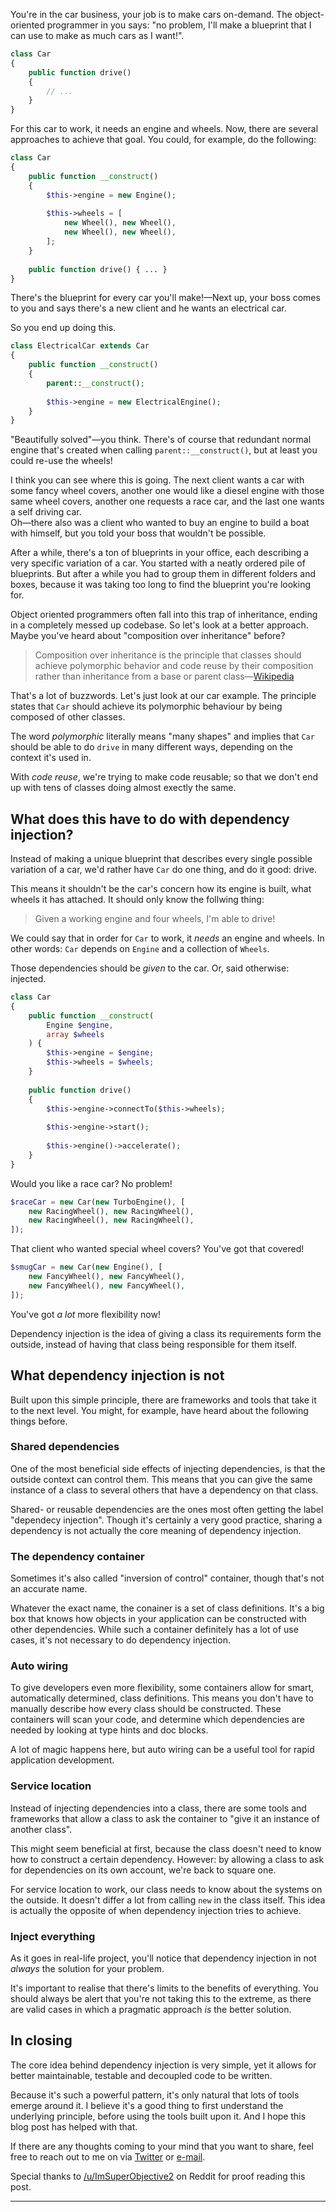 You're in the car business, 
your job is to make cars on-demand. 
The object-oriented programmer in you says: 
"no problem, I'll make a blueprint that I can use to make as much cars as I want!".

```php
class Car
{
    public function drive()
    {
        // ...
    }
}
```

For this car to work, it needs an engine and wheels.
Now, there are several approaches to achieve that goal.
You could, for example, do the following:

```php
class Car
{
    public function __construct()
    {
        $this->engine = new Engine();
        
        $this->wheels = [
            new Wheel(), new Wheel(), 
            new Wheel(), new Wheel(),
        ];
    }
    
    public function drive() { ... }
}
```

There's the blueprint for every car you'll make!—Next up, 
your boss comes to you and says there's a new client and he wants an electrical car.

So you end up doing this.

```php
class ElectricalCar extends Car
{
    public function __construct()
    {
        parent::__construct();
        
        $this->engine = new ElectricalEngine();
    }
}
```

"Beautifully solved"—you think. 
There's of course that redundant normal engine that's created when calling `parent::__construct()`,
but at least you could re-use the wheels!

I think you can see where this is going.
The next client wants a car with some fancy wheel covers,
another one would like a diesel engine with those same wheel covers,
another one requests a race car,
and the last one wants a self driving car. 
<br>
Oh—there also was a client who wanted to buy an engine to build a boat with himself,
but you told your boss that wouldn't be possible.

After a while, there's a ton of blueprints in your office, 
each describing a very specific variation of a car.
You started with a neatly ordered pile of blueprints.
But after a while you had to group them in different folders and boxes,
because it was taking too long to find the blueprint you're looking for.

Object oriented programmers often fall into this trap of inheritance, 
ending in a completely messed up codebase.
So let's look at a better approach.
Maybe you've heard about "composition over inheritance" before? 

> Composition over inheritance is the principle that classes should achieve polymorphic behavior 
> and code reuse by their composition rather than inheritance from a base or parent class—[Wikipedia](*https://en.wikipedia.org/wiki/Composition_over_inheritance)

That's a lot of buzzwords. Let's just look at our car example.
The principle states that `Car` should achieve its polymorphic behaviour 
by being composed of other classes.

The word *polymorphic* literally means "many shapes" 
and implies that `Car` should be able to do `drive` in many different ways,
depending on the context it's used in.

With *code reuse*, we're trying to make code reusable; 
so that we don't end up with tens of classes doing almost exectly the same.

## What does this have to do with dependency injection?

Instead of making a unique blueprint that describes every single possible variation of a car,
we'd rather have `Car` do one thing, and do it good: drive.

This means it shouldn't be the car's concern how its engine is built, 
what wheels it has attached. 
It should only know the follwing thing:

> Given a working engine and four wheels, I'm able to drive!

We could say that in order for `Car` to work, it *needs* an engine and wheels.
In other words: `Car` depends on `Engine` and a collection of `Wheels`.

Those dependencies should be *given* to the car. Or, said otherwise: injected.

```php
class Car
{
    public function __construct(
        Engine $engine, 
        array $wheels
    ) {
        $this->engine = $engine;
        $this->wheels = $wheels;
    }
    
    public function drive()
    {
        $this->engine->connectTo($this->wheels);
        
        $this->engine->start();
        
        $this->engine()->accelerate();
    }
}
```

Would you like a race car? No problem!

```php
$raceCar = new Car(new TurboEngine(), [
    new RacingWheel(), new RacingWheel(),
    new RacingWheel(), new RacingWheel(),
]);
```

That client who wanted special wheel covers? You've got that covered!

```php
$smugCar = new Car(new Engine(), [
    new FancyWheel(), new FancyWheel(),
    new FancyWheel(), new FancyWheel(),
]);
```

You've got *a lot* more flexibility now!

Dependency injection is the idea of giving a class its requirements form the outside,
instead of having that class being responsible for them itself.

## What dependency injection is not

Built upon this simple principle, there are frameworks and tools that take it to the next level.
You might, for example, have heard about the following things before.

### Shared dependencies

One of the most beneficial side effects of injecting dependencies,
is that the outside context can control them. 
This means that you can give the same instance of a class 
to several others that have a dependency on that class.

Shared- or reusable dependencies are the ones most often getting the label "dependecy injection".
Though it's certainly a very good practice, 
sharing a dependency is not actually the core meaning of dependency injection. 

### The dependency container

Sometimes it's also called "inversion of control" container, though that's not an accurate name.

Whatever the exact name, the conainer is a set of class definitions. 
It's a big box that knows how objects in your application can be constructed with other dependencies.
While such a container definitely has a lot of use cases, it's not necessary to do dependency injection.

### Auto wiring

To give developers even more flexibility, some containers allow 
for smart, automatically determined, class definitions. 
This means you don't have to manually describe how every class should be constructed.
These containers will scan your code, and determine which dependencies are needed
by looking at type hints and doc blocks.

A lot of magic happens here, but auto wiring can be a useful tool for rapid application development.

### Service location

Instead of injecting dependencies into a class, 
there are some tools and frameworks that allow a class to ask the container 
to "give it an instance of another class". 

This might seem beneficial at first, 
because the class doesn't need to know how to construct a certain dependency.
However: by allowing a class to ask for dependencies on its own account,
we're back to square one. 

For service location to work, our class needs to know about the systems on the outside.
It doesn't differ a lot from calling `new` in the class itself. 
This idea is actually the opposite of when dependency injection tries to achieve. 

### Inject everything

As it goes in real-life project, you'll notice that dependency injection
in not *always* the solution for your problem.

It's important to realise that there's limits to the benefits of everything.
You should always be alert that you're not taking this to the extreme,
as there are valid cases in which a pragmatic approach *is* the better solution.   

## In closing

The core idea behind dependency injection is very simple, 
yet it allows for better maintainable, testable and decoupled code to be written. 

Because it's such a powerful pattern, 
it's only natural that lots of tools emerge around it. 
I believe it's a good thing to first understand the underlying principle, 
before using the tools built upon it. 
And I hope this blog post has helped with that.

If there are any thoughts coming to your mind that you want to share,
feel free to reach out to me on via [Twitter](*https://twitter.com/brendt_gd) or [e-mail](mailto:brendt@stitcher.io).

Special thanks to [/u/ImSuperObjective2](*https://www.reddit.com/user/ImSuperObjective2) on Reddit
for proof reading this post.

---
